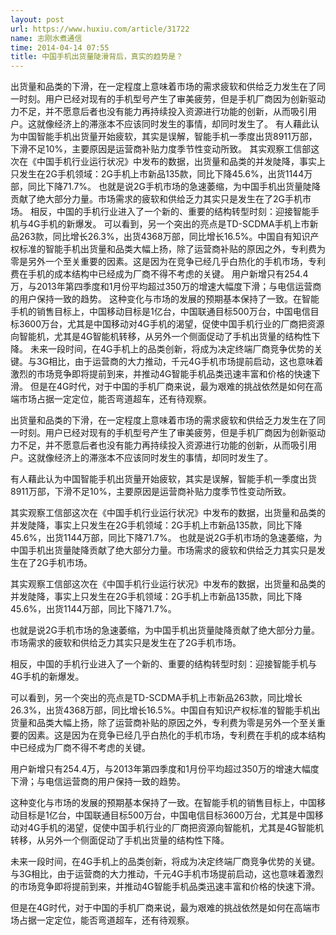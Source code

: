 ```yaml
---
layout: post
url: https://www.huxiu.com/article/31722
name: 志刚水煮通信
time: 2014-04-14 07:55
title: 中国手机出货量陡滑背后，真实的趋势是？
---
```

出货量和品类的下滑，在一定程度上意味着市场的需求疲软和供给乏力发生在了同一时刻。用户已经对现有的手机型号产生了审美疲劳，但是手机厂商因为创新驱动力不足，并不愿意后者也没有能力再持续投入资源进行功能的创新，从而吸引用户。这就像经济上的滞涨本不应该同时发生的事情，却同时发生了。 有人藉此认为中国智能手机出货量开始疲软，其实是误解，智能手机一季度出货8911万部，下滑不足10%，主要原因是运营商补贴力度季节性变动所致。 其实观察工信部这次在《中国手机行业运行状况》中发布的数据，出货量和品类的并发陡降，事实上只发生在2G手机领域：2G手机上市新品135款，同比下降45.6%，出货1144万部，同比下降71.7%。 也就是说2G手机市场的急速萎缩，为中国手机出货量陡降贡献了绝大部分力量。市场需求的疲软和供给乏力其实只是发生在了2G手机市场。 相反，中国的手机行业进入了一个新的、重要的结构转型时刻：迎接智能手机与4G手机的新爆发。 可以看到，另一个突出的亮点是TD-SCDMA手机上市新品263款，同比增长26.3%，出货4368万部，同比增长16.5%。中国自有知识产权标准的智能手机出货量和品类大幅上扬，除了运营商补贴的原因之外，专利费为零是另外一个至关重要的因素。这是因为在竞争已经几乎白热化的手机市场，专利费在手机的成本结构中已经成为厂商不得不考虑的关键。 用户新增只有254.4万，与2013年第四季度和1月份平均超过350万的增速大幅度下滑；与电信运营商的用户保持一致的趋势。 这种变化与市场的发展的预期基本保持了一致。在智能手机的销售目标上，中国移动目标是1亿台，中国联通目标500万台，中国电信目标3600万台，尤其是中国移动对4G手机的渴望，促使中国手机行业的厂商把资源向智能机，尤其是4G智能机转移，从另外一个侧面促动了手机出货量的结构性下降。 未来一段时间，在4G手机上的品类创新，将成为决定终端厂商竞争优势的关键。与3G相比，由于运营商的大力推动，千元4G手机市场提前启动，这也意味着激烈的市场竞争即将提前到来，并推动4G智能手机品类迅速丰富和价格的快速下滑。 但是在4G时代，对于中国的手机厂商来说，最为艰难的挑战依然是如何在高端市场占据一定定位，能否弯道超车，还有待观察。

出货量和品类的下滑，在一定程度上意味着市场的需求疲软和供给乏力发生在了同一时刻。用户已经对现有的手机型号产生了审美疲劳，但是手机厂商因为创新驱动力不足，并不愿意后者也没有能力再持续投入资源进行功能的创新，从而吸引用户。这就像经济上的滞涨本不应该同时发生的事情，却同时发生了。

有人藉此认为中国智能手机出货量开始疲软，其实是误解，智能手机一季度出货8911万部，下滑不足10%，主要原因是运营商补贴力度季节性变动所致。

其实观察工信部这次在《中国手机行业运行状况》中发布的数据，出货量和品类的并发陡降，事实上只发生在2G手机领域：2G手机上市新品135款，同比下降45.6%，出货1144万部，同比下降71.7%。 也就是说2G手机市场的急速萎缩，为中国手机出货量陡降贡献了绝大部分力量。市场需求的疲软和供给乏力其实只是发生在了2G手机市场。

其实观察工信部这次在《中国手机行业运行状况》中发布的数据，出货量和品类的并发陡降，事实上只发生在2G手机领域：2G手机上市新品135款，同比下降45.6%，出货1144万部，同比下降71.7%。

也就是说2G手机市场的急速萎缩，为中国手机出货量陡降贡献了绝大部分力量。市场需求的疲软和供给乏力其实只是发生在了2G手机市场。

相反，中国的手机行业进入了一个新的、重要的结构转型时刻：迎接智能手机与4G手机的新爆发。

可以看到，另一个突出的亮点是TD-SCDMA手机上市新品263款，同比增长26.3%，出货4368万部，同比增长16.5%。中国自有知识产权标准的智能手机出货量和品类大幅上扬，除了运营商补贴的原因之外，专利费为零是另外一个至关重要的因素。这是因为在竞争已经几乎白热化的手机市场，专利费在手机的成本结构中已经成为厂商不得不考虑的关键。

用户新增只有254.4万，与2013年第四季度和1月份平均超过350万的增速大幅度下滑；与电信运营商的用户保持一致的趋势。

这种变化与市场的发展的预期基本保持了一致。在智能手机的销售目标上，中国移动目标是1亿台，中国联通目标500万台，中国电信目标3600万台，尤其是中国移动对4G手机的渴望，促使中国手机行业的厂商把资源向智能机，尤其是4G智能机转移，从另外一个侧面促动了手机出货量的结构性下降。

未来一段时间，在4G手机上的品类创新，将成为决定终端厂商竞争优势的关键。与3G相比，由于运营商的大力推动，千元4G手机市场提前启动，这也意味着激烈的市场竞争即将提前到来，并推动4G智能手机品类迅速丰富和价格的快速下滑。

但是在4G时代，对于中国的手机厂商来说，最为艰难的挑战依然是如何在高端市场占据一定定位，能否弯道超车，还有待观察。


